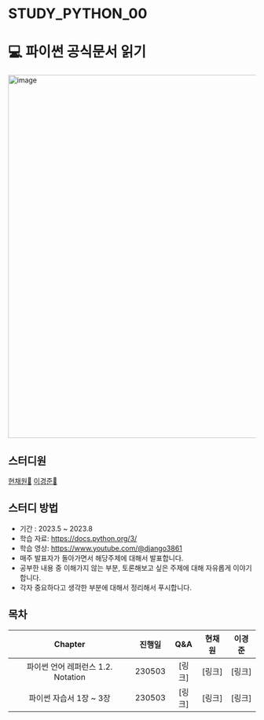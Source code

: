 # STUDY_PYTHON_00
# 💻 파이썬 공식문서 읽기
<img width="740" alt="image" src="https://user-images.githubusercontent.com/45473846/235352780-e96b5794-7d13-435b-90f4-58b753000c06.png">

## 스터디원
[현채원🌳](https://github.com//chaiwon1)
[이경준🌿](https://github.com/kyungjunleeme)


## 스터디 방법

- 기간 : 2023.5 ~ 2023.8
- 학습 자료: https://docs.python.org/3/
- 학습 영상: https://www.youtube.com/@django3861
- 매주 발표자가 돌아가면서 해당주제에 대해서 발표합니다.
- 공부한 내용 중 이해가지 않는 부분, 토론해보고 싶은 주제에 대해 자유롭게 이야기합니다.
- 각자 중요하다고 생각한 부분에 대해서 정리해서 푸시합니다.

## 목차

| Chapter |  진행일  | Q&A | 현채원 | 이경준 |
| :-----: | :------: | :--: | :----: | :--: |
| 파이썬 언어 레퍼런스 1.2. Notation | 230503 | [링크] | [링크] | [링크] |
| 파이썬 자습서 1장 ~ 3장  | 230503 | [링크] | [링크] | [링크] |
